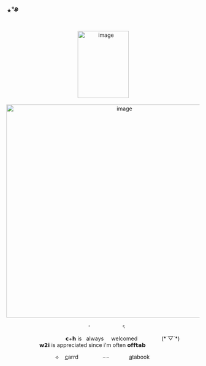 ## ⋆˚࿔
<p align="center">
‎<img width="133" height="175" alt="image" src="https://media.discordapp.net/attachments/1406201432738365532/1428437733298409655/Screenshot_2025-10-16_204102-removebg-preview.png?ex=68f27fce&is=68f12e4e&hm=46587245ba307374fe43dec2795e495f5172944266f9cd044de411a87a8dc41b&=&format=webp&quality=lossless&width=488&height=263" />
<p align="center">
<img width="600" height="556" alt="image" src="https://media.discordapp.net/attachments/1406201432738365532/1428090620013973608/Untitled82_20251015214206.png?ex=68f13c88&is=68efeb08&hm=5737a51c97b2861cfbf033bed703da07b9d0f19a4c496eb5151417df53971e37&=&format=webp&quality=lossless&width=879&height=639" />
 <p align="center">
 ‎ ‎ ‎ ‎ ‎ ‎ ˒ ‎‎ ‎ ‎  ‎ ‎ ‎ ‎ ‎‎ ‎ ‎ ‎  ‎ ‎ ‎ ‎   ‎ ‎ ‎ ‎ ‎ ‎ ৎ ‎ 
   <p align="center">
     ‎‎ ‎ ‎ ‎‎ ‎‎ ‎‎ ‎ ‎ ‎   ‎ ‎‎ ‎ ‎ ‎   ‎ ‎‎ ‎ ‎ ‎   ‎ ‎‎ ‎ ‎ ‎   ‎ ‎‎ ‎ ‎ ‎   ‎ ‎‎ ‎ ‎ ‎   ‎ ‎‎ ‎ ‎ ‎    ‎𝗰+𝗵 is ‎ ‎ always ‎ ‎‎  ‎ ‎‎  welcomed‎ ‎  ‎ ‎‎ ‎ ‎ ‎   ‎ ‎‎ ‎ ‎   ‎‎ ‎  ‎ ‎‎ ‎   ‎‎(*´▽`*) ‎‎ ‎ ‎ ‎ ‎  ‎ ‎‎ ‎ ‎ ‎  ‎ ‎ ‎  ‎  ‎ ‎‎ ‎ ‎‎ 𝘄𝟮𝗶 is appreciated since i'm often 𝗼𝗳𝗳𝘁𝗮𝗯 ‎  ‎ ‎ ‎ ‎  ‎ ‎‎  ‎‎ ‎ ‎ ‎  ‎ ‎ ‎ ‎  ‎ ‎‎ ‎  ‎‎
 <p align="center">
 ⟢ ‎ ‎ ‎  <a href="https://healingmywayoutofhere.carrd.co/#" target="_blank">c</a>arrd‎ ‎ ‎ ‎ ‎ ‎ ‎   ‎ ‎ ‎  ‎ ‎ ‎ ‎ ‎ ‎  ‎⌢⌢ ‎‎ ‎ ‎ ‎‎ ‎ ‎
  ‎ ‎ ‎ ‎ ‎ ‎  <a href="https://whatsurnamegirlfriend.atabook.org/" target="_blank">a</a>tabook ‎ 
 

  ‎ ‎ ‎ ‎ ‎ 
 ‎ 



































